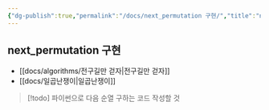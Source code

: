 ```yaml
---
{"dg-publish":true,"permalink":"/docs/next_permutation 구현/","title":"next_permutation 구현","tags":["algo/permutation"]}
---
```



## next_permutation 구현

- [[docs/algorithms/전구길만 걷자\|전구길만 걷자]]
- [[docs/일곱난쟁이\|일곱난쟁이]]

> [!todo] 파이썬으로 다음 순열 구하는 코드 작성할 것
